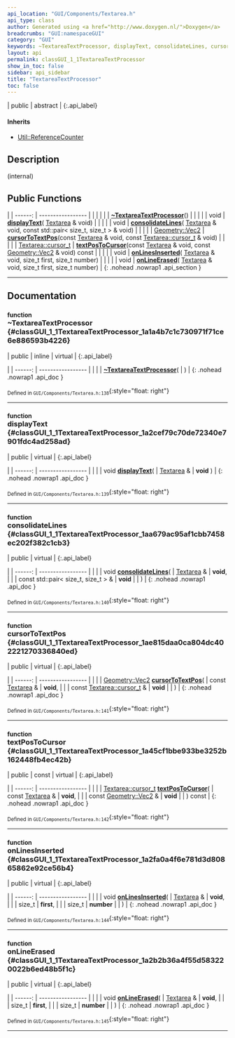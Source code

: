 ```yaml
---
api_location: "GUI/Components/Textarea.h"
api_type: class
author: Generated using <a href="http://www.doxygen.nl/">Doxygen</a>
breadcrumbs: "GUI:namespaceGUI"
category: "GUI"
keywords: ~TextareaTextProcessor, displayText, consolidateLines, cursorToTextPos, textPosToCursor, onLinesInserted, onLineErased
layout: api
permalink: classGUI_1_1TextareaTextProcessor
show_in_toc: false
sidebar: api_sidebar
title: "TextareaTextProcessor"
toc: false
---
```


| public | abstract |
{:.api_label}

#### Inherits

* [Util::ReferenceCounter](classUtil_1_1ReferenceCounter)


## Description

(internal)



## Public Functions

|
| ------: | ----------------- |
|  | |
|  | **[~TextareaTextProcessor](#classGUI_1_1TextareaTextProcessor_1a1a4b7c1c730971f71ce6e886593b4226)**() |
|  | |
| void | **[displayText](#classGUI_1_1TextareaTextProcessor_1a2cef79c70de72340e7901fdc4ad258ad)**( [Textarea](classGUI_1_1Textarea) & void) |
|  | |
| void | **[consolidateLines](#classGUI_1_1TextareaTextProcessor_1aa679ac95af1cbb7458ec202f382c1cb3)**( [Textarea](classGUI_1_1Textarea) & void, const std::pair< size_t, size_t > & void) |
|  | |
| [Geometry::Vec2](namespaceGeometry#namespaceGeometry_1aa9c56320691770d4bc53916868f15e6d) | **[cursorToTextPos](#classGUI_1_1TextareaTextProcessor_1ae815daa0ca804dc402221270336840ed)**(const [Textarea](classGUI_1_1Textarea) & void, const [Textarea::cursor_t](classGUI_1_1Textarea#classGUI_1_1Textarea_1a73f79613da53902c32a007aa6f173de1) & void) |
|  | |
| [Textarea::cursor_t](classGUI_1_1Textarea#classGUI_1_1Textarea_1a73f79613da53902c32a007aa6f173de1) | **[textPosToCursor](#classGUI_1_1TextareaTextProcessor_1a45cf1bbe933be3252b162448fb4ec42b)**(const [Textarea](classGUI_1_1Textarea) & void, const [Geometry::Vec2](namespaceGeometry#namespaceGeometry_1aa9c56320691770d4bc53916868f15e6d) & void) const |
|  | |
| void | **[onLinesInserted](#classGUI_1_1TextareaTextProcessor_1a2fa0a4f6e781d3d80865862e92ce56b4)**( [Textarea](classGUI_1_1Textarea) & void, size_t first, size_t number) |
|  | |
| void | **[onLineErased](#classGUI_1_1TextareaTextProcessor_1a2b2b36a4f55d583220022b6ed48b5f1c)**( [Textarea](classGUI_1_1Textarea) & void, size_t first, size_t number) |
{: .nohead .nowrap1 .api_section }


-------------------------------------------------------------------

## Documentation

### <small>function</small><br/> ~TextareaTextProcessor {#classGUI_1_1TextareaTextProcessor_1a1a4b7c1c730971f71ce6e886593b4226}

| public | inline | virtual |
{:.api_label}

|
| ------: | ----------------- |
|  |
|  **[~TextareaTextProcessor](#classGUI_1_1TextareaTextProcessor_1a1a4b7c1c730971f71ce6e886593b4226)**( |  ) |
{: .nohead .nowrap1 .api_doc }





<sub>Defined in `GUI/Components/Textarea.h:138`</sub>{:style="float: right"}

-------------------------------------------------------------------

### <small>function</small><br/> displayText {#classGUI_1_1TextareaTextProcessor_1a2cef79c70de72340e7901fdc4ad258ad}

| public | virtual |
{:.api_label}

|
| ------: | ----------------- |
|  |
| void **[displayText](#classGUI_1_1TextareaTextProcessor_1a2cef79c70de72340e7901fdc4ad258ad)**( |  [Textarea](classGUI_1_1Textarea) & | **void** ) |
{: .nohead .nowrap1 .api_doc }





<sub>Defined in `GUI/Components/Textarea.h:139`</sub>{:style="float: right"}

-------------------------------------------------------------------

### <small>function</small><br/> consolidateLines {#classGUI_1_1TextareaTextProcessor_1aa679ac95af1cbb7458ec202f382c1cb3}

| public | virtual |
{:.api_label}

|
| ------: | ----------------- |
|  |
| void **[consolidateLines](#classGUI_1_1TextareaTextProcessor_1aa679ac95af1cbb7458ec202f382c1cb3)**( |  [Textarea](classGUI_1_1Textarea) & | **void**, |
| | const std::pair< size_t, size_t > & | **void** |
|   ) |
{: .nohead .nowrap1 .api_doc }





<sub>Defined in `GUI/Components/Textarea.h:140`</sub>{:style="float: right"}

-------------------------------------------------------------------

### <small>function</small><br/> cursorToTextPos {#classGUI_1_1TextareaTextProcessor_1ae815daa0ca804dc402221270336840ed}

| public | virtual |
{:.api_label}

|
| ------: | ----------------- |
|  |
| [Geometry::Vec2](namespaceGeometry#namespaceGeometry_1aa9c56320691770d4bc53916868f15e6d) **[cursorToTextPos](#classGUI_1_1TextareaTextProcessor_1ae815daa0ca804dc402221270336840ed)**( | const [Textarea](classGUI_1_1Textarea) & | **void**, |
| | const [Textarea::cursor_t](classGUI_1_1Textarea#classGUI_1_1Textarea_1a73f79613da53902c32a007aa6f173de1) & | **void** |
|   ) |
{: .nohead .nowrap1 .api_doc }





<sub>Defined in `GUI/Components/Textarea.h:141`</sub>{:style="float: right"}

-------------------------------------------------------------------

### <small>function</small><br/> textPosToCursor {#classGUI_1_1TextareaTextProcessor_1a45cf1bbe933be3252b162448fb4ec42b}

| public | const | virtual |
{:.api_label}

|
| ------: | ----------------- |
|  |
| [Textarea::cursor_t](classGUI_1_1Textarea#classGUI_1_1Textarea_1a73f79613da53902c32a007aa6f173de1) **[textPosToCursor](#classGUI_1_1TextareaTextProcessor_1a45cf1bbe933be3252b162448fb4ec42b)**( | const [Textarea](classGUI_1_1Textarea) & | **void**, |
| | const [Geometry::Vec2](namespaceGeometry#namespaceGeometry_1aa9c56320691770d4bc53916868f15e6d) & | **void** |
|   ) const |
{: .nohead .nowrap1 .api_doc }





<sub>Defined in `GUI/Components/Textarea.h:142`</sub>{:style="float: right"}

-------------------------------------------------------------------

### <small>function</small><br/> onLinesInserted {#classGUI_1_1TextareaTextProcessor_1a2fa0a4f6e781d3d80865862e92ce56b4}

| public | virtual |
{:.api_label}

|
| ------: | ----------------- |
|  |
| void **[onLinesInserted](#classGUI_1_1TextareaTextProcessor_1a2fa0a4f6e781d3d80865862e92ce56b4)**( |  [Textarea](classGUI_1_1Textarea) & | **void**, |
| | size_t | **first**, |
| | size_t | **number** |
|   ) |
{: .nohead .nowrap1 .api_doc }





<sub>Defined in `GUI/Components/Textarea.h:144`</sub>{:style="float: right"}

-------------------------------------------------------------------

### <small>function</small><br/> onLineErased {#classGUI_1_1TextareaTextProcessor_1a2b2b36a4f55d583220022b6ed48b5f1c}

| public | virtual |
{:.api_label}

|
| ------: | ----------------- |
|  |
| void **[onLineErased](#classGUI_1_1TextareaTextProcessor_1a2b2b36a4f55d583220022b6ed48b5f1c)**( |  [Textarea](classGUI_1_1Textarea) & | **void**, |
| | size_t | **first**, |
| | size_t | **number** |
|   ) |
{: .nohead .nowrap1 .api_doc }





<sub>Defined in `GUI/Components/Textarea.h:145`</sub>{:style="float: right"}

-------------------------------------------------------------------

